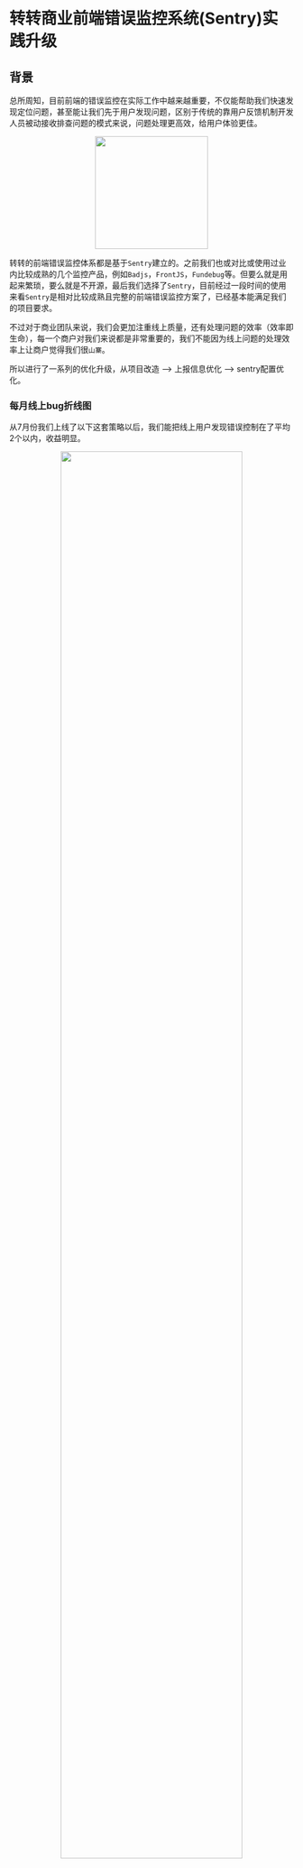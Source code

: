 # 转转商业前端错误监控系统(Sentry)实践升级

## 背景
总所周知，目前前端的错误监控在实际工作中越来越重要，不仅能帮助我们快速发现定位问题，甚至能让我们先于用户发现问题，区别于传统的靠用户反馈机制开发人员被动接收排查问题的模式来说，问题处理更高效，给用户体验更佳。

<div align="center">
	<img src="./images/1.png" width="200" >
</div>

转转的前端错误监控体系都是基于`Sentry`建立的。之前我们也或对比或使用过业内比较成熟的几个监控产品，例如`Badjs`，`FrontJS`，`Fundebug`等。但要么就是用起来繁琐，要么就是不开源，最后我们选择了`Sentry`，目前经过一段时间的使用来看`Sentry`是相对比较成熟且完整的前端错误监控方案了，已经基本能满足我们的项目要求。

不过对于商业团队来说，我们会更加注重线上质量，还有处理问题的效率（效率即生命），每一个商户对我们来说都是非常重要的，我们不能因为线上问题的处理效率上让商户觉得我们很`山寨`。

所以进行了一系列的优化升级，从项目改造 —> 上报信息优化 —> sentry配置优化。

### 每月线上bug折线图
从7月份我们上线了以下这套策略以后，我们能把线上用户发现错误控制在了平均2个以内，收益明显。

<div align="center">
	<img src="./images/21.png" width="80%" >
</div>

下面再说一下我们的方案策略。

## 为什么要进行升级改造？
，所以我们总结了使用过程中遇到的一些问题，如下：

* 收集信息混乱（所有错误信息混杂在一起）；
	* 定位问题相对较慢；
	* 影响范围评估难；
	* 错误频率无法统计；
* 部分监控缺失（不能全方位监控）；
	* 小程序缺少监控；
	* 接口缺少监控；
	* 404请求缺少监控；
* 预警邮件过于频繁（容易让开发人员接收疲劳）；

如果能把这些问题都解决了，那么我们不止线上质量和处理效率的能够全面提升，还能在开发阶段避免问题，先于用户发现问题，还能为我们大前端产出一套公共解决方案。

## 如何解决？
* 以攻代守（主动上报）
* 多维度标签 & 辅助差错信息 & 自定义错误分组规则
* 修改邮件发送规则（上报即重点）
* 全方位监控兼容

### 以攻代守（主动上报）
侵入项目，虽然前端实际工作中一直以对业务无侵入为研究方向。但在实际的业务中偶尔的侵入业务去做一些处理是很有必要的，给业务带来的收益也是可关的，我们能做的就是尽量少的侵入业务代码，导致污染。以下是我们对项目的改造策略，以`react`为例，vue也是类似方案：

<div>
	<img src="./images/2.png" width="80%" >
</div>

#### 页面改造
错误捕获组件：

<img src="./images/3.png" width="60%" >

组件错误捕获 & 页面错误捕获：

<figure class="half">
	<img src="./images/4.png" width="50%" />
	<img src="./images/5.png" width="40%" />
</figure>

以上方案不止能有效捕获错误，区分错误级别，还有有效防止子组件错误影响整体页面渲染，导致白屏。

#### 接口监控

因为我们有同一请求包`SDK`，所以处理起来异常简单。

监控接口异常状态，即时获取接口错误信息，辅助后端监控及日志排查。

<figure class="half">
	<img src="./images/7.png" width="45%" />
	<img src="./images/6.png" width="45%" />
</figure>

### 多维度标签 & 辅助查错信息 & 自定义错误分组规则
快速定位，排错，及评估影响范围

<center>
	<img src="./images/8.png" width="80%" >
</center>

例如：快速查看错误根据`tags`的分布

<figure class="half">
	<img src="./images/26.png" width="30%" />
	<img src="./images/27.png" width="30%" />
	<img src="./images/29.png" width="35%" />
</figure>


#### 重写主动错误上报方法

<div>
	<img src="./images/9.png" width="50%" >
</div>

其中：

* tags: 错误标签 - 快速定位错误
* extra：辅助信息 - 辅助错误排查
* fingerprint： 自定义分组错误 - 解决错误信息混乱问题

当然默认的错误上报也同时发送，也可以设置`tags`和`extra`，主要是为了捕获主动上报漏掉的错误。

最终我们把重写的方法抽离成了可供大转转前端使用的公共`SDK`。

最终`sentry`列表展示

Before: 所有信息混杂，同类型错误无分类，没有进行日期的错误区分，看不到错误变化趋势

<div align="center">
	<img src="./images/24.png" width="80%" >
</div>

After：所有错误信息分组合并，提供更多有效tag帮助快速定位

<div align="center">
	<img src="./images/25.png" width="80%" >
</div>



### 修改邮件规则（上报即重点）

#### 代码层面

* 通过`isSendMail=1`标签控制
* 控制`isSendMail=1`的频率

例如，同一个用户只要页面白屏错误，和其他同类型错误在页面浏览期间超过3次也设置`isSendMail=1`

<figure class="half">
	<img src="./images/10.png" width="45%" />
	<img src="./images/11.png" width="45%" />
</figure>

#### sentry系统规则配置

<div align="center">
	<img src="./images/12.png" width="50%" >
</div>

以上那么做了以后，整体的邮件错误频率能得到很大的降低，集中开发人员的经历去解决我们更关注的错误，实现上报即重点。
更多的规则可以更具前端上报的标签去做更多的处理，来减少报警频率。

### 全方位监控兼容

由于这套兼容方案是其他组同学，还有支撑组同学完成，所以这里我展示一下兼容的原理设计图，具体的后续升级率略与上面所述一致。

#### 小程序监控方案
<div align="center">
	<img src="./images/22.png" width="80%" >
</div>

#### 404监控方案
<div align="center">
	<img src="./images/23.png" width="80%" >
</div>


## 收益如何？
* 邮件即重点
* 3分钟内快速定位
* 异常服务追踪
* 即时发现新上线需求异常
* 实现全方位监控
* 迅速评估影响范围（解决问题优先级）
* 发现搜集代码风险逻辑（用于做pre-commit提前校验，减少线上报错）

## 实际案例
### 2019.06.18 - ios10系统页面兼容问题（邮件预警）

<figure class="half"> 
	<img src="./images/13.png" width="40%" />
	<img src="./images/14.png" width="40%" />
</figure>

晚上10点上线一个新需求有收到邮件，在ios10里面有问题，迅速评估出了影响范围

### 2019.07.22 - 视频md5不存在（用户上报）
根据用户id快速找到了错误信息

<figure class="half"> 
	<img src="./images/15.png" width="30%" />
	<img src="./images/16.png" width="60%" />
</figure>

此问题发现传参有问题，但前端代码并没有逻辑问题，最后最终到了其他发布入口，发现中台提供的发布功能上md5参数会丢失

### 2019.07.20 - 营销页推广后下单失败（上线后接口异常）

<figure class="half"> 
	<img src="./images/18.png" width="45%" />
	<img src="./images/17.png" width="45%" />
</figure>

跟后端配合排查，发现其中一个参数长度过长，超过了数据库存储限制

### 2019.08.06 - 全用户异常接口提示（代码逻辑不完善）

<img src="./images/19.png" width="45%" />
<img src="./images/20.png" width="45%" />

发现前端同时多次请求，后端接口未加锁造成入库异常，类似的风险代码发现了很多，包括一些代码边界值的判断等等，最终我们整理了一套前端开发风险规范，并且开发了一套`pre-commit`规则来对风险代码进行校验（校验的并不是代码风格，语法等，这里要是有兴趣可以安排相关同学整理分享一下），规避风险代码，减少线上错误。

每一次排查错误对我们来说都是一次收获，很多问题是可以提前规避的，就算避免不了我们也可以借助`Sentry`去更高效的解决。

## 结束语
拥抱问题，才能让我们更加成长。



